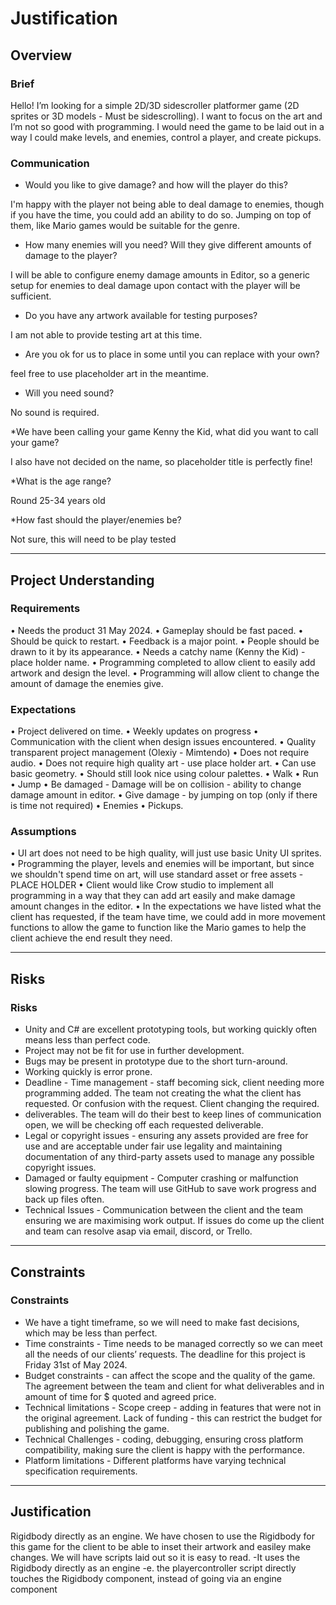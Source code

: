 # Justification
[//]: # (This section is an example of justifying your design and development decisions.)

## Overview

### Brief
[//]: # (What was the client's brief?)
Hello! I’m looking for a simple 2D/3D sidescroller platformer game (2D sprites or 3D models - Must be sidescrolling). I want to focus on the art and I’m not so good with programming. I would need the game to be laid out in a way I could make levels, and enemies, control a player, and create pickups.

### Communication
* Would you like to give damage? and how will the player do this? 

I'm happy with the player not being able to deal damage to enemies, though if you have the time, you could add an ability to do so. Jumping on top of them, like Mario games would be suitable for the genre.

* How many enemies will you need? Will they give different amounts of damage to the player?

I will be able to configure enemy damage amounts in Editor, so a generic setup for enemies to deal damage upon contact with the player will be sufficient. 

* Do you have any artwork available for testing purposes?

I am not able to provide testing art at this time.

* Are you ok for us to place in some until you can replace with your own? 

feel free to use placeholder art in the meantime.

* Will you need sound?

No sound is required.

*We have been calling your game Kenny the Kid, what did you want to call your game?

I also have not decided on the name, so placeholder title is perfectly fine!

*What is the age range?

Round 25-34 years old

*How fast should the player/enemies be?

Not sure, this will need to be play tested


---

## Project Understanding

### Requirements
[//]: # (What are the requirements of the finished project?)
•	Needs the product 31 May 2024.
•	Gameplay should be fast paced.
•	Should be quick to restart.
•	Feedback is a major point.
•	People should be drawn to it by its appearance.
•	Needs a catchy name (Kenny the Kid) - place holder name.
•	Programming completed to allow client to easily add artwork and design the level.
•	Programming will allow client to change the amount of damage the enemies give.


### Expectations
[//]: # (What are the client's expectations?)
•	Project delivered on time.
•	Weekly updates on progress
•	Communication with the client when design issues encountered.
•	Quality transparent project management (Olexiy - Mimtendo)
•	Does not require audio.
•	Does not require high quality art - use place holder art.
•	Can use basic geometry.
•	Should still look nice using colour palettes.
•	Walk
•	Run
•	Jump
•	Be damaged - Damage will be on collision - ability to change damage amount in editor.
•	Give damage - by jumping on top (only if there is time not required)
•	Enemies
•	Pickups.


### Assumptions
[//]: # (What are you assuming based on client responses)
•	UI art does not need to be high quality, will just use basic Unity UI sprites.
•	Programming the player, levels and enemies will be important, but since we shouldn't spend time on art, will use standard asset or free assets - PLACE HOLDER
•	Client would like Crow studio to implement all programming in a way that they can add art easily and make damage amount changes in the editor.
•	In the expectations we have listed what the client has requested, if the team have time, we could add in more movement functions to allow the game to function like the Mario games to help the client achieve the end result they need.

---
## Risks

### Risks
[//]: # (What are the risks of this project)
* Unity and C# are excellent prototyping tools, but working quickly often means less than perfect code.
* Project may not be fit for use in further development.
* Bugs may be present in prototype due to the short turn-around.
* Working quickly is error prone.
* Deadline - Time management - staff becoming sick, client needing more programming added. The team not creating the what the client has requested. Or confusion with the request. Client changing the required.
* deliverables. The team will do their best to keep lines of communication open, we will be checking off each requested deliverable.
* Legal or copyright issues - ensuring any assets provided are free for use and are acceptable under fair use legality and maintaining documentation of any third-party assets used to manage any possible copyright issues.
* Damaged or faulty equipment - Computer crashing or malfunction slowing progress. The team will use GitHub to save work progress and back up files often.
* Technical Issues - Communication between the client and the team ensuring we are maximising work output. If issues do come up the client and team can resolve asap via email, discord, or Trello.


---

## Constraints

### Constraints
[//]: # (What are the constraints of this project)
* We have a tight timeframe, so we will need to make fast decisions, which may be less than perfect.
* Time constraints - Time needs to be managed correctly so we can meet all the needs of our clients’ requests. The deadline for this project is Friday 31st of May 2024.
* Budget constraints - can affect the scope and the quality of the game. The agreement between the team and client for what deliverables and in amount of time for $ quoted and agreed price.
* Technical limitations - Scope creep - adding in features that were not in the original agreement. Lack of funding - this can restrict the budget for publishing and polishing the game.
* Technical Challenges - coding, debugging, ensuring cross platform compatibility, making sure the client is happy with the performance.
* Platform limitations - Different platforms have varying technical specification requirements.


---

## Justification
Rigidbody directly as an engine.
We have chosen to use the Rigidbody for this game for the client to be able to inset their artwork and easiley make changes. We will have scripts laid out so it is easy to read.
-It uses the Rigidbody directly as an engine
-e. the playercontroller script directly touches the Rigidbody component, instead of going via an engine component
